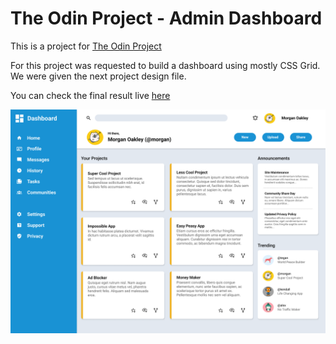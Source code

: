 # The Odin Project - Admin Dashboard
This is a project for [The Odin Project](https://www.theodinproject.com/lessons/node-path-intermediate-html-and-css-admin-dashboard)

For this project was requested to build a dashboard using mostly CSS Grid. We were given the next project design file.

You can check the final result live [here](https://rolckeirnad.github.io/TOP-admin-dashboard/)

![dashboard-image](./dashboard-project.png)
